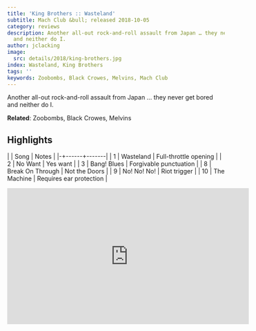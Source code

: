 ```yaml
---
title: 'King Brothers :: Wasteland'
subtitle: Mach Club &bull; released 2018-10-05
category: reviews
description: Another all-out rock-and-roll assault from Japan … they never get bored
  and neither do I.
author: jclacking
image:
  src: details/2018/king-brothers.jpg
index: Wasteland, King Brothers
tags: ''
keywords: Zoobombs, Black Crowes, Melvins, Mach Club
---
```

Another all-out rock-and-roll assault from Japan … they never get bored and neither do I.<!--more-->

**Related**: Zoobombs, Black Crowes, Melvins

## Highlights

| | Song | Notes |
|-+------+-------|
| 1 | Wasteland | Full-throttle opening |
| 2 | No Want | Yes want |
| 3 | Bang! Blues | Forgivable punctuation |
| 8 | Break On Through | Not the Doors |
| 9 | No! No! No! | Riot trigger |
| 10 | The Machine | Requires ear protection |

<div class="tlo-detail-video"><iframe width="560" height="315" src="https://www.youtube.com/embed/jBnrFlHDQfM" frameborder="0" allow="autoplay; encrypted-media" allowfullscreen></iframe></div>

